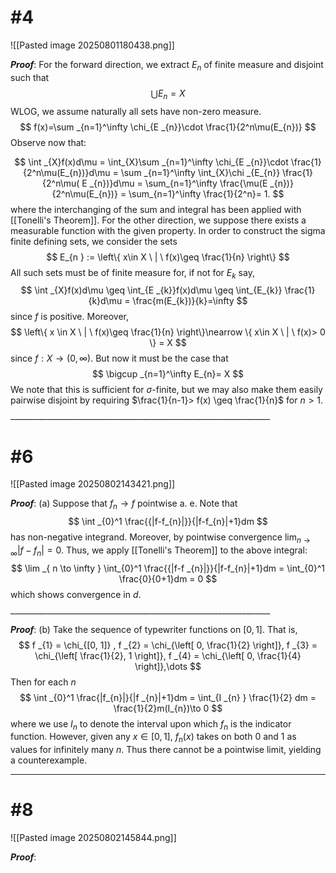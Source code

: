 # #4
![[Pasted image 20250801180438.png]]

***Proof***: For the forward direction, we extract $E_n$ of finite measure and disjoint such that 
$$\bigcup E_{n}= X $$
WLOG, we assume naturally all sets have non-zero measure. 
$$
f(x)=\sum _{n=1}^\infty \chi_{E _{n}}\cdot \frac{1}{2^n\mu(E_{n})}
$$
Observe now that:

$$
\int _{X}f(x)d\mu = \int_{X}\sum _{n=1}^\infty \chi_{E _{n}}\cdot \frac{1}{2^n\mu(E_{n})}d\mu = \sum _{n=1}^\infty \int_{X}\chi _{E_{n}} \frac{1}{2^n\mu( E _{n})}d\mu = \sum_{n=1}^\infty \frac{\mu(E _{n})}{2^n\mu(E_{n})} = \sum_{n=1}^\infty \frac{1}{2^n}= 1. 
$$
where the interchanging of the sum and integral has been applied with [[Tonelli's Theorem]]. 
For the other direction, we suppose there exists a measurable function with the given property. In order to construct the sigma finite defining sets, we consider the sets
$$
E_{n } := \left\{  x\in X \ | \ f(x)\geq \frac{1}{n}  \right\}
$$
All such sets must be of finite measure for, if not for $E_k$ say,
$$
\int _{X}f(x)d\mu \geq \int_{E _{k}}f(x)d\mu \geq \int_{E_{k}} \frac{1}{k}d\mu = \frac{m(E_{k})}{k}=\infty
$$
since $f$ is positive. Moreover,
$$
\left\{  x \in X \ | \ f(x)\geq \frac{1}{n}  \right\}\nearrow \{ x\in X \ | \ f(x)> 0 \} = X
$$
since $f: X\to (0,\infty)$. But now it must be the case that 
$$
\bigcup _{n=1}^\infty E_{n}= X
$$
We note that this is sufficient for $\sigma$-finite, but we may also make them easily pairwise disjoint by requiring $\frac{1}{n-1}> f(x) \geq \frac{1}{n}$ for $n>1$.  
$$\tag*{$\blacksquare$}$$ _________________________________________________________________ 

# #6
![[Pasted image 20250802143421.png]]

***Proof***: (a) Suppose that $f_n\to f$ pointwise a. e. Note that 
$$
\int _{0}^1 \frac{{|f-f_{n}|}}{|f-f_{n}|+1}dm
$$
has non-negative integrand. Moreover, by pointwise convergence $\lim_{ n \to \infty }|f-f_{n}|=0$. Thus, we apply [[Tonelli's Theorem]] to the above integral:
$$
\lim _{ n \to \infty } \int_{0}^1 \frac{{|f-f _{n}|}}{|f-f_{n}|+1}dm = \int_{0}^1 \frac{0}{0+1}dm = 0 
$$
which shows convergence in $d$. 
$$\tag*{$\blacksquare$}$$ _________________________________________________________________ 

***Proof***: (b) Take the sequence of typewriter functions on $[0,1]$. That is, 
$$
f _{1} = \chi_{[0, 1]} , f _{2} = \chi_{\left[ 0, \frac{1}{2} \right]}, f _{3} = \chi_{\left[  \frac{1}{2}, 1 \right]}, f _{4} = \chi_{\left[ 0, \frac{1}{4} \right]},\dots
$$
Then for each $n$
$$
\int _{0}^1 \frac{|f_{n}|}{|f _{n}|+1}dm = \int_{I _{n} } \frac{1}{2} dm = \frac{1}{2}m(I_{n})\to 0
$$
where we use $I_n$ to denote the interval upon which $f_n$ is the indicator function. However, given any $x\in[0,1]$, $f_n(x)$ takes on both 0 and 1 as values for infinitely many $n$. Thus there cannot be a pointwise limit, yielding a counterexample.
$$\tag*{$\blacksquare$}$$ 
_________________________________________________________________ 

# #8
![[Pasted image 20250802145844.png]]

***Proof***: 